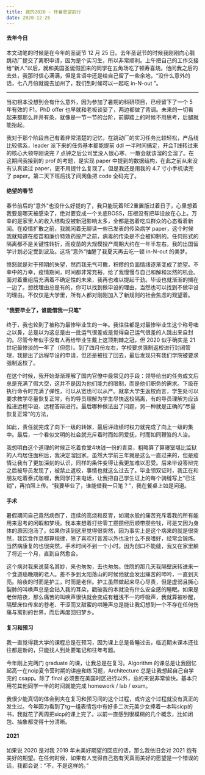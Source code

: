 ```yaml
---
title: 我的2020 - 怀着愿望前行
date: 2020-12-26
---
```


#### 去年今日

本文动笔的时候是在今年的圣诞节 12 月 25 日。去年圣诞节的时候我刚刚向心脏跳动厂提交了离职申请，因为是个实习生，所以非常顺利。上午把自己的工作交接给“新人”以后，就和美国圣诞假回来的同学在五角场吃了顿寿喜烧。他问我之后的去处，我那时信心满满，但是言语中还是给自己留了一些余地，“没什么意外的话，七八月份就能去加州了，我们到时候可以一起吃 in-N-out ”。

---

当初根本没想到会有什么意外，因为参加了暑期的科研项目，已经留下了一个 5 年有效的 F1。PhD offer 也早就和老板谈妥了，两边都做了背调。未来的一切看起来都那么井井有条，就像是一节一节的台阶，前脚踏上的时候不用思考，后腿就能抬起。

我对于那个阶段自己有着非常清楚的记忆，在跳动厂的实习任务比较轻松，产品线比较佛系，leader 派下来的任务基本都能提前 ddl 一半时间搞定，开会T线转过来的核心大领导刚说完 7 点钟之后公司里没人很心寒，一散会就该溜的全溜了。在这期间我接到的 prof 的考题，是实现 paper 中提到的数据结构，在此之前从来没有认真读过 paper，更不用提什么复现了。但是我还是用我的 4.7 寸小手机读完了 paper。第二天下班后找了间网鱼把 code 全码完了。

#### 绝望的春节

春节前后的"意外"也没什么好提的了，我只能玩着RE2重置版过着日子，心里想着我要是哪天被感染了，绝对要变成一个关底BOSS，压根没有把毕设放在心上。万幸的是家里人的收入结构没被新冠影响太多，全都是抱着吃瓜群众的心态看着新闻。在疫情扩散之前，我就闲着无聊读一些已发表的传染病学 paper，这个时候我就知道在疫苗和廉价特效药投产之前，病毒的传染是不会被抑制的。任何形式的隔离都不是关键性转折，而疫苗的大规模投产周期大约在一年半左右。我的出国留学计划必定受到波及。这场”意外“抽醒了我夏天再去吃一顿 in-N-out 的美梦。

愤怒就是对于预期的失望，然而我无气可撒，积攒的负面情绪逐渐变成了绝望。不幸中的万幸，疫情期间，时间都非常充裕，给了我慢慢与自己和解和淡然的机会。面对着重组后充满着不确定性的未来，我再也难以提起干劲。毕设也就渐渐的搁在一边了。想找理由总是有的，你可以找到做毕设的理由，当然也可以找到不做毕设的理由。不仅仅是大学里，所有人都对刚刚加入了新规则的社会焦虑的观望着。

#### “我要毕业了，谁能借我一只笔”

终于，我也轮到了被称为最惨毕业生的一年。我往往都是对最惨毕业生这个称号嗤之以鼻，总是以为这总是由一批运气很差或是觉得自己运气很差的人跳出来自封的。尽管今年似乎没有人再给毕业生戴上这顶荆棘之冠，但 2020 似乎确实是 21 世纪最惨淡的一年了（但愿）。到了四月份左右，学校要求强制返校进行封闭管理，我提出了远程毕设的申请，但还是被拉了回去，最后发现只有我们学院被要求强制返校了。

在这个时候，我开始渐渐理解了国内官僚中最常见的手段：领导给出的任务成文后总是充满了假大空，这并不是因为他们能力的限制，而是他们职务的需求。下级在执行命令时充满了弹性，可以从宽也可以从严。就拿大学生返校而言，学生处可以要求教学尽量恢复正常，有的导员理解为学生尽快返校隔离，有的导员理解为应该推进远程毕设、远程答辩进行。最后哪种做法出了问题，另一种就是正确的”尽量恢复正常“的方法，

如此，责任就完成了向下一级的转嫁，最后评政绩时权力就完成了向上一级的集中。最后，一个看似文明的社会就充斥着时而如同爱抚，时而如同鞭笞的人治。

我想明白这个道理的时候正吃着食堂4块钱一份的青菜，粗略算了算寝室堪比监狱的人均居住面积后，我决定溜回家。虽然大学前三年就是这么一直过来的，但是疫情让我有了更加深刻的认识，同样的条件变得让我更加难以忍受。后来毕设答辩完之后被导员发现了，被禁止返校，事情也就这么过去了。毕业领双证时，我正在和朋友吃着泰式咖喱，我同学打来电话，让我把自己学生证上的每个骑缝写上“已注销”，再拍照上传。“我要毕业了，谁能借我一只笔？”，我在餐桌上如是问道。

#### 手术

暑假期间自己竟然病倒了，连续的高烧和反胃，如潮水般的痛苦充斥着我的所有能用来思考的闲暇和梦境。我本来想着打些零工攒攒经历顺带攒些钱，可是又因为身体的原因泡汤了。如果你读到这里觉得很突然，因为事实上是这个病来的就是很突然，我饮食作息都算规律，除了喜欢打音游以外也没什么不良嗜好，经常会锻炼。当然病康复的也很突然，手术时间不到一个小时。因为创口不能缝，我又在家里躺了将近一个月，直到自然愈合。

这个病对我来说莫名其妙，来也匆匆，去也匆匆。住院的那几天我隔壁床转进来一个食道癌晚期的老人。差不多到太阳落山的时候他就会发出痛苦的呻吟，一直到天亮。陪夜的时而是护工，时而是老伴。护工虽然做起来尽心尽责，但是虚弱且撕心裂肺的叫唤声总是会钻入我的耳朵，戳破我的本就没有什么安全感的睡眠。如果是老伴陪夜，那么痛苦的叫唤声很快就会变成有粗浅不一的呼吸声，我就算被吵醒，隔壁床位传来的苍老、干涩而又甜蜜的哄睡声总是能让我幻想到一个不存在任何伤痛与离别的世界，而后再度回归梦乡。

#### 复习和预习

我一直觉得我大学的课程总是在预习，因为课上总是昏睡过去，临近期末课本还往往都是新的，只能找人到处要笔记和往年考题。

今年刚上完两门 graduate 的课，让我总是在复习。Algorithm 的课总是让我回忆起高一在noip夏令营时期的讲座和练习题，Architecture 总是让我想起自己自学完的 csapp。除了 final 必须要在美国时区进行以外，总的来说非常愉快。基本只用花其他同学一半的时间就能完成 homework / lab / exam。

我很少能真切的体会到夹在复习和预习间的这个过程，或许这个过程就没有真正的发生过。今年因为看到了tg一组表情包中有好多二次元美少女捧着一本叫sicp的书，我就花了两周把sicp的课上完了。以前一直感到很模糊的几个概念，比如闭包、抽象都变得十分清晰。

#### 2021

如果说 2020 是对我 2019 年末美好期望的回应的话，那么我依旧会对 2021 抱有美好的期望。在任何时候，如果有人觉得自己抱有天真而美好的愿望是一个错误的话，我都会说：“不，不是这样的。”
